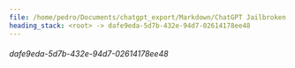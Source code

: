 ```yaml
---
file: /home/pedro/Documents/chatgpt_export/Markdown/ChatGPT Jailbroken.md
heading_stack: <root> -> dafe9eda-5d7b-432e-94d7-02614178ee48
---
```

###### dafe9eda-5d7b-432e-94d7-02614178ee48
